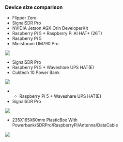 ### Device size comparison
 - Flipper Zero
 - SignalSDR Pro
 - NVIDIA Jetson AGX Orin DeveloperKit
 - Raspberry Pi 5 + Raspberry Pi AI HAT+ (26T)
 - Raspberry Pi 5
 - Minisforum UM790 Pro

![](https://github.com/signalens/signalsdrpro/blob/main/img/size/size1.png?raw=true)

 - SignalSDR Pro
 - Raspberry Pi 5 + Waveshare UPS HAT(E)
 - Cuktech 10 Power Bank

![](https://github.com/signalens/signalsdrpro/blob/main/img/size/size2.png?raw=true)

 -  - Raspberry Pi 5 + Waveshare UPS HAT(E)
 - SignalSDR Pro

![](https://github.com/signalens/signalsdrpro/blob/main/img/size/size3.png?raw=true)

 - 235X165X60mm PlasticBox With Powerbank/SDRPro/RaspberryPi/Antenna/DataCable

![](https://github.com/signalens/signalsdrpro/blob/main/img/size/size4.png?raw=true)

